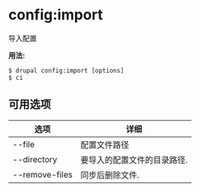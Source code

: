 # config:import
导入配置

**用法:**
```
$ drupal config:import [options]
$ ci  
```

## 可用选项
选项 | 详细
-------|-------------
--file | 配置文件路径
--directory | 要导入的配置文件的目录路径.
--remove-files | 同步后删除文件.
